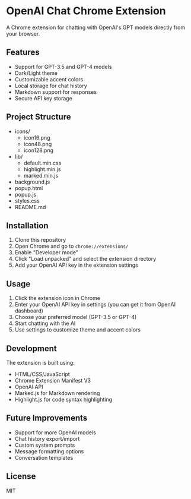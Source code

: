 # OpenAI Chat Chrome Extension

A Chrome extension for chatting with OpenAI's GPT models directly from your browser.

## Features
- Support for GPT-3.5 and GPT-4 models
- Dark/Light theme
- Customizable accent colors
- Local storage for chat history
- Markdown support for responses
- Secure API key storage

## Project Structure
- icons/
  - icon16.png
  - icon48.png
  - icon128.png
- lib/
  - default.min.css
  - highlight.min.js
  - marked.min.js
- background.js
- popup.html
- popup.js
- styles.css
- README.md

## Installation
1. Clone this repository
2. Open Chrome and go to `chrome://extensions/`
3. Enable "Developer mode"
4. Click "Load unpacked" and select the extension directory
5. Add your OpenAI API key in the extension settings

## Usage
1. Click the extension icon in Chrome
2. Enter your OpenAI API key in settings (you can get it from OpenAI dashboard)
3. Choose your preferred model (GPT-3.5 or GPT-4)
4. Start chatting with the AI
5. Use settings to customize theme and accent colors

## Development
The extension is built using:
- HTML/CSS/JavaScript
- Chrome Extension Manifest V3
- OpenAI API
- Marked.js for Markdown rendering
- Highlight.js for code syntax highlighting

## Future Improvements
- Support for more OpenAI models
- Chat history export/import
- Custom system prompts
- Message formatting options
- Conversation templates

## License
MIT